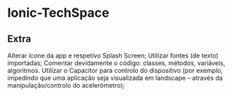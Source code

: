 # Ionic-TechSpace

## Extra

Alterar ícone da app e respetivo Splash Screen;
Utilizar fontes (de texto) importadas;
Comentar devidamente o código: classes, métodos, variáveis, algoritmos.
Utilizar o Capacitor para controlo do dispositivo (por exemplo, impedindo que uma
aplicação seja visualizada em landscape – através da manipulação/controlo do
acelerómetro);
